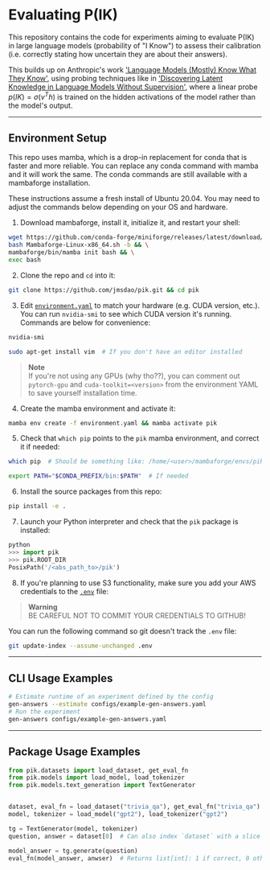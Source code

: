 # Evaluating P(IK)

This repository contains the code for experiments aiming to evaluate P(IK) in large language models (probability of "I Know") to assess their calibration (i.e. correctly stating how uncertain they are about their answers).

This builds up on Anthropic's work ['Language Models (Mostly) Know What They Know'](https://arxiv.org/abs/2106.03384), using probing techniques like in ['Discovering Latent Knowledge in Language Models Without Supervision'](https://arxiv.org/abs/2212.03827), where a linear probe $p(IK) = \sigma(v^T h)$ is trained on the hidden activations of the model rather than the model's output.

---

## Environment Setup

This repo uses mamba, which is a drop-in replacement for conda that is faster and more reliable. You can replace any conda command with mamba and it will work the same. The conda commands are still available with a mambaforge installation.

These instructions assume a fresh install of Ubuntu 20.04. You may need to adjust the commands below depending on your OS and hardware.  

1. Download mambaforge, install it, initialize it, and restart your shell:
```bash
wget https://github.com/conda-forge/miniforge/releases/latest/download/Mambaforge-Linux-x86_64.sh && \
bash Mambaforge-Linux-x86_64.sh -b && \
mambaforge/bin/mamba init bash && \
exec bash
```

2. Clone the repo and `cd` into it:
```bash
git clone https://github.com/jmsdao/pik.git && cd pik
```

3. Edit [`environment.yaml`](https://github.com/jmsdao/pik/blob/main/environment.yaml) to match your hardware (e.g. CUDA version, etc.). You can run `nvidia-smi` to see which CUDA version it's running. Commands are below for convenience:
```bash
nvidia-smi
```

```bash
sudo apt-get install vim  # If you don't have an editor installed
```

   > **Note**  
   > If you're not using any GPUs (why tho??), you can comment out `pytorch-gpu` and `cuda-toolkit=<version>` from the environment YAML to save yourself installation time.




4. Create the mamba environment and activate it:
```bash
mamba env create -f environment.yaml && mamba activate pik
```

5. Check that `which pip` points to the `pik` mamba environment, and correct it if needed:
```bash
which pip  # Should be something like: /home/<user>/mambaforge/envs/pik/bin/pip
```
```bash
export PATH="$CONDA_PREFIX/bin:$PATH"  # If needed
```

6. Install the source packages from this repo:
```bash
pip install -e .
```

7. Launch your Python interpreter and check that the `pik` package is installed:
```python
python
>>> import pik
>>> pik.ROOT_DIR
PosixPath('/<abs_path_to>/pik')
```

8. If you're planning to use S3 functionality, make sure you add your AWS credentials to the [`.env`](https://github.com/jmsdao/pik/blob/main/.env) file:

> **Warning**  
> BE CAREFUL NOT TO COMMIT YOUR CREDENTIALS TO GITHUB!

You can run the following command so git doesn't track the `.env` file:
```bash
git update-index --assume-unchanged .env
```

---

## CLI Usage Examples

```bash
# Estimate runtime of an experiment defined by the config
gen-answers --estimate configs/example-gen-answers.yaml
# Run the experiment
gen-answers configs/example-gen-answers.yaml
```

---

## Package Usage Examples

```python
from pik.datasets import load_dataset, get_eval_fn
from pik.models import load_model, load_tokenizer
from pik.models.text_generation import TextGenerator


dataset, eval_fn = load_dataset("trivia_qa"), get_eval_fn("trivia_qa")
model, tokenizer = load_model("gpt2"), load_tokenizer("gpt2")

tg = TextGenerator(model, tokenizer)
question, answer = dataset[0]  # Can also index `dataset` with a slice or iterable

model_answer = tg.generate(question)
eval_fn(model_answer, anwser)  # Returns list[int]: 1 if correct, 0 otherwise
```
